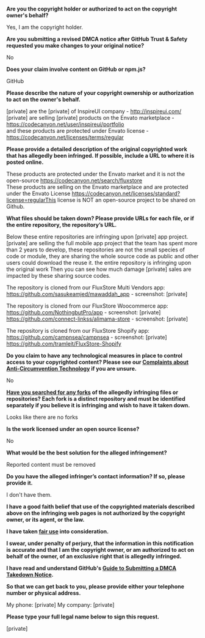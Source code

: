 **Are you the copyright holder or authorized to act on the copyright owner's behalf?**

Yes, I am the copyright holder.

**Are you submitting a revised DMCA notice after GitHub Trust & Safety requested you make changes to your original notice?**

No

**Does your claim involve content on GitHub or npm.js?**

GitHub

**Please describe the nature of your copyright ownership or authorization to act on the owner's behalf.**

[private] are the [private] of InspireUI company - http://inspireui.com/  
[private] are selling [private] products on the Envato marketplace - https://codecanyon.net/user/inspireui/portfolio  
and these products are protected under Envato license - https://codecanyon.net/licenses/terms/regular

**Please provide a detailed description of the original copyrighted work that has allegedly been infringed. If possible, include a URL to where it is posted online.**

These products are protected under the Envato market and it is not the open-source https://codecanyon.net/search/fluxstore    
These products are selling on the Envato marketplace and are protected under the Envato License https://codecanyon.net/licenses/standard?license=regularThis license is NOT an open-source project to be shared on Github.

**What files should be taken down? Please provide URLs for each file, or if the entire repository, the repository’s URL.**

Below these entire repositories are infringing upon [private] app project.  
[private] are selling the full mobile app project that the team has spent more than 2 years to develop, these repositories are not the small species of code or module, they are sharing the whole source code as public and other users could download the reuse it. the entire repository is infringing upon the original work
Then you can see how much damage [private] sales are impacted by these sharing source codes.

The repository is cloned from our FluxStore Multi Vendors app:  
https://github.com/sasukeamjed/mawaddah_app - screenshot: [private]

The repository is cloned from our FluxStore Woocommerce app:  
https://github.com/NothingbutPro/app - screenshot: [private]  
https://github.com/connect-linkss/alimama-store - screenshot: [private]

The repository is cloned from our FluxStore Shopify app:  
https://github.com/campnsea/campnsea - screenshot: [private]  
https://github.com/tramleit/FluxStore-Shopify

**Do you claim to have any technological measures in place to control access to your copyrighted content? Please see our <a href="https://docs.github.com/articles/guide-to-submitting-a-dmca-takedown-notice#complaints-about-anti-circumvention-technology">Complaints about Anti-Circumvention Technology</a> if you are unsure.**

No

**<a href="https://docs.github.com/articles/dmca-takedown-policy#b-what-about-forks-or-whats-a-fork">Have you searched for any forks</a> of the allegedly infringing files or repositories? Each fork is a distinct repository and must be identified separately if you believe it is infringing and wish to have it taken down.**

Looks like there are no forks

**Is the work licensed under an open source license?**

No

**What would be the best solution for the alleged infringement?**

Reported content must be removed

**Do you have the alleged infringer’s contact information? If so, please provide it.**

I don't have them.

**I have a good faith belief that use of the copyrighted materials described above on the infringing web pages is not authorized by the copyright owner, or its agent, or the law.**

**I have taken <a href="https://www.lumendatabase.org/topics/22">fair use</a> into consideration.**

**I swear, under penalty of perjury, that the information in this notification is accurate and that I am the copyright owner, or am authorized to act on behalf of the owner, of an exclusive right that is allegedly infringed.**

**I have read and understand GitHub's <a href="https://docs.github.com/articles/guide-to-submitting-a-dmca-takedown-notice/">Guide to Submitting a DMCA Takedown Notice</a>.**

**So that we can get back to you, please provide either your telephone number or physical address.**

My phone: [private]
My company: [private]

**Please type your full legal name below to sign this request.**

[private]  
